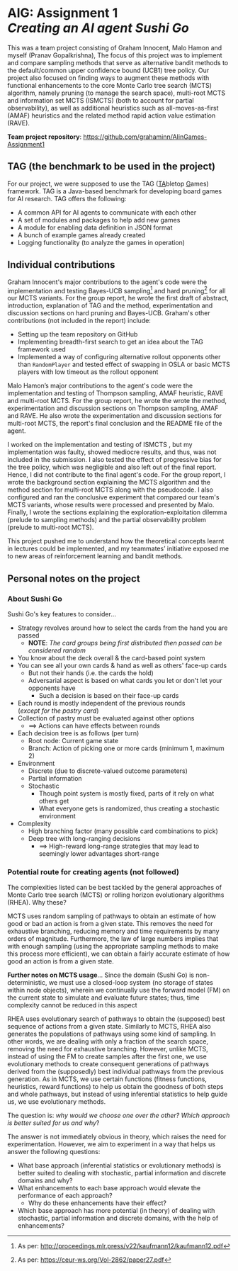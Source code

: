 # AIG: Assignment 1<br> _Creating an AI agent Sushi Go_
This was a team project consisting of Graham Innocent, Malo Hamon and myself (Pranav Gopalkrishna), The focus of this project was to implement and compare sampling methods that serve as alternative bandit methods to the default/common upper confidence bound (UCB1) tree policy. Our project also focused on finding ways to augment these methods with functional enhancements to the core Monte Carlo tree search (MCTS) algorithm, namely pruning (to manage the search space), multi-root MCTS and information set MCTS (ISMCTS) (both to account for partial observability), as well as additional heuristics such as all-moves-as-first (AMAF) heuristics and the related method rapid action value estimation (RAVE).

**Team project repository**: https://github.com/grahaminn/AIinGames-Assignment1

## TAG (the benchmark to be used in the project)
For our project, we were supposed to use the TAG (<ins>TA</ins>bletop <ins>G</ins>ames) framework. TAG is a Java-based benchmark for developing board games for AI research. TAG offers the following:

- A common API for AI agents to communicate with each other
- A set of modules and packages to help add new games
- A module for enabling data definition in JSON format
- A bunch of example games already created
- Logging functionality (to analyze the games in operation)

## Individual contributions
Graham Innocent's major contributions to the agent's code were the implementation and testing Bayes-UCB sampling[^1]  and hard pruning[^2] for all our MCTS variants. For the group report, he wrote the first draft of abstract, introduction, explanation of TAG and the method, experimentation and discussion sections on hard pruning and Bayes-UCB. Graham's other contributions (not included in the report) include:

- Setting up the team repository on GitHub
- Implementing breadth-first search to get an idea about the TAG framework used
-  Implemented a way of configuring alternative rollout opponents other than `RandomPlayer` and tested effect of swapping in OSLA or basic MCTS players with low timeout as the rollout opponent

Malo Hamon’s major contributions to the agent's code were the implementation and testing of Thompson sampling, AMAF  heuristic, RAVE  and multi-root MCTS. For the group report, he wrote the wrote the method, experimentation and discussion sections on Thompson sampling, AMAF and RAVE. He also wrote the experimentation and discussion sections for multi-root MCTS, the report's final conclusion and the README file of the agent.

I worked on the implementation and testing of ISMCTS , but my implementation was faulty, showed mediocre results, and thus, was not included in the submission. I also tested the effect of progressive bias for the tree policy, which was negligible and also left out of the final report. Hence, I did not contribute to the final agent's code. For the group report, I wrote the background section explaining the MCTS algorithm and the method section for multi-root MCTS along with the pseudocode. I also configured and ran the conclusive experiment that compared our team's MCTS variants, whose results were processed and presented by Malo. Finally, I wrote the sections explaining the exploration-exploitation dilemma (prelude to sampling methods) and the partial observability problem (prelude to multi-root MCTS).

This project pushed me to understand how the theoretical concepts learnt in lectures could be implemented, and my teammates’ initiative exposed me to new areas of reinforcement learning and bandit methods.

[^1]:As per: http://proceedings.mlr.press/v22/kaufmann12/kaufmann12.pdf
[^2]:As per: https://ceur-ws.org/Vol-2862/paper27.pdf

## Personal notes on the project
### About Sushi Go
Sushi Go's key features to consider...

- Strategy revolves around how to select the cards from the hand you are passed
  - **NOTE**: _The card groups being first distributed then passed can be considered random_
- You know about the deck overall & the card-based point system
- You can see all your own cards & hand as well as others' face-up cards
  - But not their hands (i.e. the cards the hold)
  - Adversarial aspect is based on what cards you let or don't let your opponents have
    - Such a decision is based on their face-up cards
- Each round is mostly independent of the previous rounds<br>(_except for the pastry card_)
- Collection of pastry must be evaluated against other options
  - $\implies$ Actions can have effects between rounds
- Each decision tree is as follows (per turn)
  - Root node: Current game state
  - Branch: Action of picking one or more cards (minimum 1, maximum 2)
- Environment
  - Discrete (due to discrete-valued outcome parameters)
  - Partial information
  - Stochastic
    - Though point system is mostly fixed, parts of it rely on what others get
    - What everyone gets is randomized, thus creating a stochastic environment
- Complexity
  - High branching factor (many possible card combinations to pick)
  - Deep tree with long-ranging decisions
    - $\implies$ High-reward long-range strategies that may lead to seemingly lower advantages short-range
   
### Potential route for creating agents (not followed)
The complexities listed can be best tackled by the general approaches of Monte Carlo tree search (MCTS) or rolling horizon evolutionary algorithms (RHEA). Why these?

MCTS uses random sampling of pathways to obtain an estimate of how good or bad an action is from a given state. This removes the need for exhaustive branching, reducing memory and time requirements by many orders of magnitude. Furthermore, the law of large numbers implies that with enough sampling (using the appropriate sampling methods to make this process more efficient), we can obtain a fairly accurate estimate of how good an action is from a given state.

**Further notes on MCTS usage**...
Since the domain (Sushi Go) is non-deterministic, we must use a closed-loop system (no storage of states within node objects), wherein we continually use the forward model (FM) on the current state to simulate and evaluate future states; thus, time complexity cannot be reduced in this aspect

RHEA uses evolutionary search of pathways to obtain the (supposed) best sequence of actions from a given state. Similarly to MCTS, RHEA also generates the populations of pathways using some kind of sampling. In other words, we are dealing with only a fraction of the search space, removing the need for exhaustive branching. However, unlike MCTS, instead of using the FM to create samples after the first one, we use evolutionary methods to create consequent generations of pathways derived from the (supposedly) best individual pathways from the previous generation. As in MCTS, we use certain functions (fitness functions, heuristics, reward functions) to help us obtain the goodness of both steps and whole pathways, but instead of using inferential statistics to help guide us, we use evolutionary methods.

The question is: _why would we choose one over the other? Which approach is better suited for us and why_?

The answer is not immediately obvious in theory, which raises the need for experimentation. However, we aim to experiment in a way that helps us answer the following questions:

- What base approach (inferential statistics or evolutionary methods) is better suited to dealing with stochastic, partial information and discrete domains and why?
- What enhancements to each base approach would elevate the performance of each approach?
  - Why do these enhancements have their effect?
- Which base approach has more potential (in theory) of dealing with stochastic, partial information and discrete domains, with the help of enhancements?

